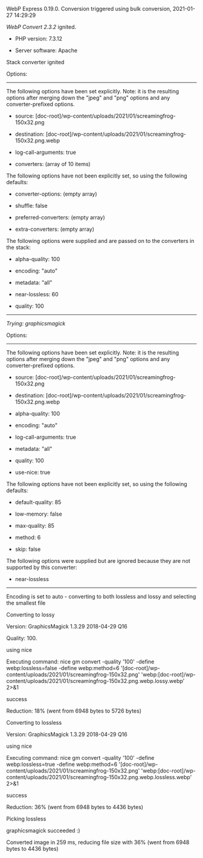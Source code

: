 WebP Express 0.19.0. Conversion triggered using bulk conversion, 2021-01-27 14:29:29

*WebP Convert 2.3.2*  ignited.
- PHP version: 7.3.12
- Server software: Apache

Stack converter ignited

Options:
------------
The following options have been set explicitly. Note: it is the resulting options after merging down the "jpeg" and "png" options and any converter-prefixed options.
- source: [doc-root]/wp-content/uploads/2021/01/screamingfrog-150x32.png
- destination: [doc-root]/wp-content/uploads/2021/01/screamingfrog-150x32.png.webp
- log-call-arguments: true
- converters: (array of 10 items)

The following options have not been explicitly set, so using the following defaults:
- converter-options: (empty array)
- shuffle: false
- preferred-converters: (empty array)
- extra-converters: (empty array)

The following options were supplied and are passed on to the converters in the stack:
- alpha-quality: 100
- encoding: "auto"
- metadata: "all"
- near-lossless: 60
- quality: 100
------------


*Trying: graphicsmagick* 

Options:
------------
The following options have been set explicitly. Note: it is the resulting options after merging down the "jpeg" and "png" options and any converter-prefixed options.
- source: [doc-root]/wp-content/uploads/2021/01/screamingfrog-150x32.png
- destination: [doc-root]/wp-content/uploads/2021/01/screamingfrog-150x32.png.webp
- alpha-quality: 100
- encoding: "auto"
- log-call-arguments: true
- metadata: "all"
- quality: 100
- use-nice: true

The following options have not been explicitly set, so using the following defaults:
- default-quality: 85
- low-memory: false
- max-quality: 85
- method: 6
- skip: false

The following options were supplied but are ignored because they are not supported by this converter:
- near-lossless
------------

Encoding is set to auto - converting to both lossless and lossy and selecting the smallest file

Converting to lossy
Version: GraphicsMagick 1.3.29 2018-04-29 Q16 
Quality: 100. 
using nice
Executing command: nice gm convert -quality '100' -define webp:lossless=false -define webp:method=6 '[doc-root]/wp-content/uploads/2021/01/screamingfrog-150x32.png' 'webp:[doc-root]/wp-content/uploads/2021/01/screamingfrog-150x32.png.webp.lossy.webp' 2>&1
success
Reduction: 18% (went from 6948 bytes to 5726 bytes)

Converting to lossless
Version: GraphicsMagick 1.3.29 2018-04-29 Q16 
using nice
Executing command: nice gm convert -quality '100' -define webp:lossless=true -define webp:method=6 '[doc-root]/wp-content/uploads/2021/01/screamingfrog-150x32.png' 'webp:[doc-root]/wp-content/uploads/2021/01/screamingfrog-150x32.png.webp.lossless.webp' 2>&1
success
Reduction: 36% (went from 6948 bytes to 4436 bytes)

Picking lossless
graphicsmagick succeeded :)

Converted image in 259 ms, reducing file size with 36% (went from 6948 bytes to 4436 bytes)

